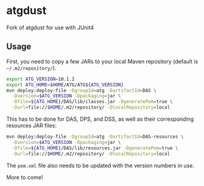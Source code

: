 atgdust
=======

Fork of atgdust for use with JUnit4

## Usage
First, you need to copy a few JARs to your local Maven repository (default is `~/.m2/repository/`).

```bash
export ATG_VERSION=10.1.2
export ATG_HOME=$HOME/ATG/ATG${ATG_VERSION}
mvn deploy:deploy-file -DgroupId=atg -DartifactId=DAS \
  -Dversion=$ATG_VERSION -Dpackaging=jar \
  -Dfile=${ATG_HOME}/DAS/lib/classes.jar -DgeneratePom=true \
  -Durl=file://$HOME/.m2/repository/ -DlocalRepository=local
```

This has to be done for DAS, DPS, and DSS, as well as their corresponding resources JAR files:

```bash
mvn deploy:deploy-file -DgroupId=atg -DartifactId=DAS-resources \
  -Dversion=$ATG_VERSION -Dpackaging=jar \
  -Dfile=${ATG_HOME}/DAS/lib/resources.jar -DgeneratePom=true \
  -Durl=file://$HOME/.m2/repository/ -DlocalRepository=local
```

The `pom.xml` file also needs to be updated with the version numbers in use.

More to come!
